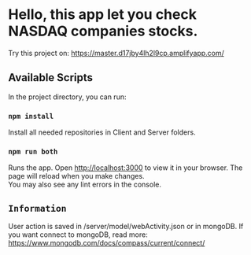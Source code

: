 # Hello, this app let you check NASDAQ companies stocks.

Try this project on: https://master.d17jby4lh2l9cp.amplifyapp.com/

## Available Scripts

In the project directory, you can run:

### `npm install`

Install all needed repositories in Client and Server folders.

### `npm run both`

Runs the app.
Open [http://localhost:3000](http://localhost:3000) to view it in your browser.
The page will reload when you make changes.\
You may also see any lint errors in the console.

## `Information`

User action is saved in /server/model/webActivity.json or in mongoDB.
If you want connect to mongoDB, read more:
https://www.mongodb.com/docs/compass/current/connect/
